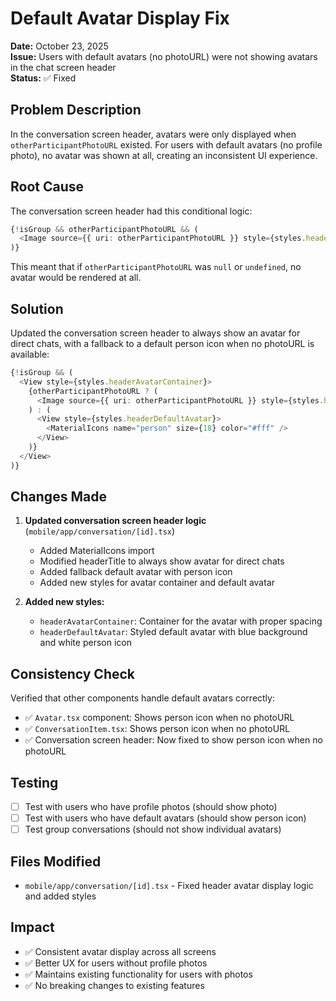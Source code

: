 # Default Avatar Display Fix

**Date:** October 23, 2025  
**Issue:** Users with default avatars (no photoURL) were not showing avatars in the chat screen header  
**Status:** ✅ Fixed

## Problem Description

In the conversation screen header, avatars were only displayed when `otherParticipantPhotoURL` existed. For users with default avatars (no profile photo), no avatar was shown at all, creating an inconsistent UI experience.

## Root Cause

The conversation screen header had this conditional logic:
```typescript
{!isGroup && otherParticipantPhotoURL && (
  <Image source={{ uri: otherParticipantPhotoURL }} style={styles.headerPhoto} />
)}
```

This meant that if `otherParticipantPhotoURL` was `null` or `undefined`, no avatar would be rendered at all.

## Solution

Updated the conversation screen header to always show an avatar for direct chats, with a fallback to a default person icon when no photoURL is available:

```typescript
{!isGroup && (
  <View style={styles.headerAvatarContainer}>
    {otherParticipantPhotoURL ? (
      <Image source={{ uri: otherParticipantPhotoURL }} style={styles.headerPhoto} />
    ) : (
      <View style={styles.headerDefaultAvatar}>
        <MaterialIcons name="person" size={18} color="#fff" />
      </View>
    )}
  </View>
)}
```

## Changes Made

1. **Updated conversation screen header logic** (`mobile/app/conversation/[id].tsx`)
   - Added MaterialIcons import
   - Modified headerTitle to always show avatar for direct chats
   - Added fallback default avatar with person icon
   - Added new styles for avatar container and default avatar

2. **Added new styles:**
   - `headerAvatarContainer`: Container for the avatar with proper spacing
   - `headerDefaultAvatar`: Styled default avatar with blue background and white person icon

## Consistency Check

Verified that other components handle default avatars correctly:
- ✅ `Avatar.tsx` component: Shows person icon when no photoURL
- ✅ `ConversationItem.tsx`: Shows person icon when no photoURL  
- ✅ Conversation screen header: Now fixed to show person icon when no photoURL

## Testing

- [ ] Test with users who have profile photos (should show photo)
- [ ] Test with users who have default avatars (should show person icon)
- [ ] Test group conversations (should not show individual avatars)

## Files Modified

- `mobile/app/conversation/[id].tsx` - Fixed header avatar display logic and added styles

## Impact

- ✅ Consistent avatar display across all screens
- ✅ Better UX for users without profile photos
- ✅ Maintains existing functionality for users with photos
- ✅ No breaking changes to existing features
